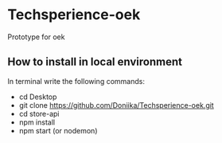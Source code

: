 # Techsperience-oek
Prototype for oek


## How to install in local environment
In terminal write the following commands:


* cd Desktop
* git clone https://github.com/Doniika/Techsperience-oek.git
* cd store-api
* npm install
* npm start (or nodemon)
